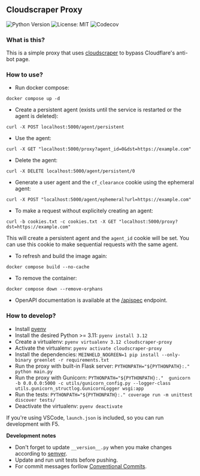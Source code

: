 ## Cloudscraper Proxy

![Python Version](https://img.shields.io/badge/python-3.11%20|%203.12-blue)
![License: MIT](https://img.shields.io/badge/License-MIT-yellow.svg)
![Codecov](https://codecov.io/gh/chinese-room-solutions/cloudscraper-proxy/branch/main/graph/badge.svg)

### What is this?

This is a simple proxy that uses [cloudscraper](https://github.com/venomous/cloudscraper) to bypass Cloudflare's anti-bot page.

### How to use?

* Run docker compose:
```
docker compose up -d
```
* Create a persistent agent (exists until the service is restarted or the agent is deleted):
```
curl -X POST localhost:5000/agent/persistent
```
* Use the agent:
```
curl -X GET "localhost:5000/proxy?agent_id=0&dst=https://example.com"
```
* Delete the agent:
```
curl -X DELETE localhost:5000/agent/persistent/0
```
* Generate a user agent and the `cf_clearance` cookie using the ephemeral agent:
```
curl -X POST "localhost:5000/agent/ephemeral?url=https://example.com"
```
* To make a request without explicitely creating an agent:
```
curl -b cookies.txt -c cookies.txt -X GET "localhost:5000/proxy?dst=https://example.com"
```
This will create a persistent agent and the `agent_id` cookie will be set. You can use this cookie to make sequential requests with the same agent.
* To refresh and build the image again:
```
docker compose build --no-cache
```
* To remove the container:
```
docker compose down --remove-orphans
```
* OpenAPI documentation is available at the [/apispec](http://localhost:8080/apispec) endpoint.

### How to develop?

* Install [pyenv](https://github.com/pyenv/pyenv#installation)
* Install the desired Python >= 3.11: `pyenv install 3.12` 
* Create a virtualenv: `pyenv virtualenv 3.12 cloudscraper-proxy`
* Activate the virtualenv: `pyenv activate cloudscraper-proxy`
* Install the dependencies: `MEINHELD_NOGREEN=1 pip install --only-binary greenlet -r requirements.txt`
* Run the proxy with built-in Flask server: `PYTHONPATH="${PYTHONPATH}:." python main.py`
* Run the proxy with Gunicorn: `PYTHONPATH="${PYTHONPATH}:."  gunicorn -b 0.0.0.0:5000 -c utils/gunicorn_config.py --logger-class utils.gunicorn_structlog.GunicornLogger wsgi:app`
* Run the tests: `PYTHONPATH="${PYTHONPATH}:." coverage run -m unittest discover tests/`
* Deactivate the virtualenv: `pyenv deactivate`

If you're using VSCode, `launch.json` is included, so you can run development with F5.

**Development notes**

* Don't forget to update `__version__.py` when you make changes according to [semver](https://semver.org/).
* Update and run unit tests before pushing.
* For commit messages forllow [Conventional Commits](https://www.conventionalcommits.org/en/v1.0.0/).
